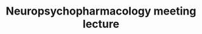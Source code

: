 ---
title: "Neuropsychopharmacology meeting lecture"
project_id: 
date: 
conference_id: ""
presenters:
   - peter_bandettini
summary: "Neuropsychopharmacology meeting lecture, Puerto Rico"
file: /assets/presentations/
filename: 
layout: presentation
---